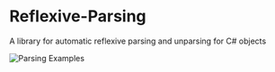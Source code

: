 # Reflexive-Parsing
A library for automatic reflexive parsing and unparsing for C# objects

![Parsing Examples](https://github.com/jackbrennan-creator/Reflexive-Parsing/blob/main/example_form.png)
